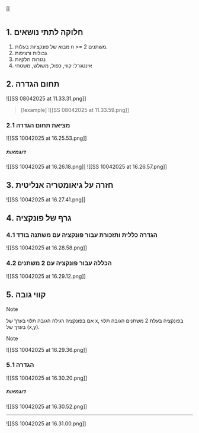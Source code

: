 [[
```table-of-contents
```
## 1. חלוקה לתתי נושאים
1. מבוא של פונקציות בעלות n >= 2 משתנים.
2. גבולות ורציפות
3. נגזרות חלקיות
4. אינטגרל: קווי, כפול, משולש, משטחי
## 2. תחום הגדרה
![[SS 08042025 at 11.33.31.png]]
> [!example]
> ![[SS 08042025 at 11.33.59.png]]
### 2.1 מציאת תחום הגדרה
![[SS 10042025 at 16.25.53.png]]
##### דוגמאות
![[SS 10042025 at 16.26.18.png]]
![[SS 10042025 at 16.26.57.png]]
## 3. חזרה על גיאומטריה אנליטית
![[SS 10042025 at 16.27.41.png]]
## 4. גרף של פונקציה
### 4.1 הגדרה כללית ותזכורת עבור פונקציה עם משתנה בודד
![[SS 10042025 at 16.28.58.png]]
### 4.2 הכללה עבור פונקציה עם 2 משתנים
![[SS 10042025 at 16.29.12.png]]
## 5. קווי גובה
> [!note]
>  אם בפונקציה רגילה הגובה תלוי בערך של x, בפונקציה בעלת 2 משתנים הגובה תלוי בערך של (x,y).

> [!note]
>  ![[SS 10042025 at 16.29.36.png]]
### 5.1 הגדרה
![[SS 10042025 at 16.30.20.png]]
##### דוגמאות
![[SS 10042025 at 16.30.52.png]]
___
![[SS 10042025 at 16.31.00.png]]